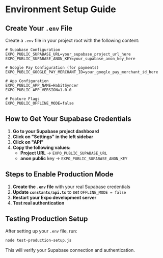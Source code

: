 # Environment Setup Guide

## Create Your `.env` File

Create a `.env` file in your project root with the following content:

```env
# Supabase Configuration
EXPO_PUBLIC_SUPABASE_URL=your_supabase_project_url_here
EXPO_PUBLIC_SUPABASE_ANON_KEY=your_supabase_anon_key_here

# Google Pay Configuration (for payments)
EXPO_PUBLIC_GOOGLE_PAY_MERCHANT_ID=your_google_pay_merchant_id_here

# App Configuration
EXPO_PUBLIC_APP_NAME=HabitSyncer
EXPO_PUBLIC_APP_VERSION=1.0.0

# Feature Flags
EXPO_PUBLIC_OFFLINE_MODE=false
```

## How to Get Your Supabase Credentials

1. **Go to your Supabase project dashboard**
2. **Click on "Settings" in the left sidebar**
3. **Click on "API"**
4. **Copy the following values:**
   - **Project URL** → `EXPO_PUBLIC_SUPABASE_URL`
   - **anon public** key → `EXPO_PUBLIC_SUPABASE_ANON_KEY`

## Steps to Enable Production Mode

1. **Create the `.env` file** with your real Supabase credentials
2. **Update `constants/api.ts`** to set `OFFLINE_MODE = false`
3. **Restart your Expo development server**
4. **Test real authentication**

## Testing Production Setup

After setting up your `.env` file, run:

```bash
node test-production-setup.js
```

This will verify your Supabase connection and authentication.
